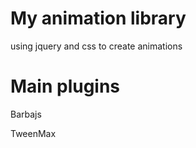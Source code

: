 # My animation library

using jquery and css to create animations

# Main plugins

Barbajs

TweenMax
